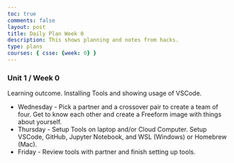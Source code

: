 ```yaml
---
toc: true
comments: false
layout: post
title: Daily Plan Week 0 
description: This shows planning and notes from hacks.
type: plans
courses: { csse: {week: 0} }
---
```


### Unit 1 / Week 0
Learning outcome.  Installing Tools and showing usage of VSCode.
- Wednesday - Pick a partner and a crossover pair to create a team of four. Get to know each other and create a Freeform image with things about yourself.
- Thursday - Setup Tools on laptop and/or Cloud Computer. Setup VSCode, GitHub, Jupyter Notebook, and WSL (Windows) or Homebrew (Mac).
- Friday - Review tools with partner and finish setting up tools.


